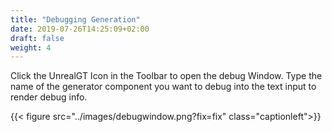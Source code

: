 ```yaml
---
title: "Debugging Generation"
date: 2019-07-26T14:25:09+02:00
draft: false
weight: 4
---
```


Click the UnrealGT Icon in the Toolbar to open the debug Window.
Type the name of the generator component you want to debug into the text input to render debug info.

{{< figure src="../images/debugwindow.png?fix=fix" class="captionleft">}}
